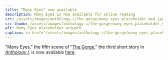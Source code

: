 ```yaml
---
title: “Many Eyes” now available
description: Many Eyes is now available for online reading
src: /assets/images/anthology-i/the-gorge/many_eyes_placeholder_med.jpg
src-thumb: /assets/images/anthology-i/the-gorge/many_eyes_placeholder_small.jpg
alt: Many Eyes placeholder artwork
caption: <a href="/assets/images/anthology-i/the-gorge/many_eyes_placeholder.jpg" target="_blank">AI placeholder artwork</a> generated using <a href="https://creator.nightcafe.studio/creation/nfvbf0PXVEbBtEq89Tza" target="_blank">SDXL 1.0</a> — <a href="https://creativecommons.org/publicdomain/zero/1.0/" target="_blank">CC0 1.0</a>
---
```


"Many Eyes," the fifth scene of "[The Gorge](/anthology-i/the-gorge/)," the third short story in *[Anthology I](/anthology-i/)*, is now available [here](/anthology-i/the-gorge/many-eyes/).